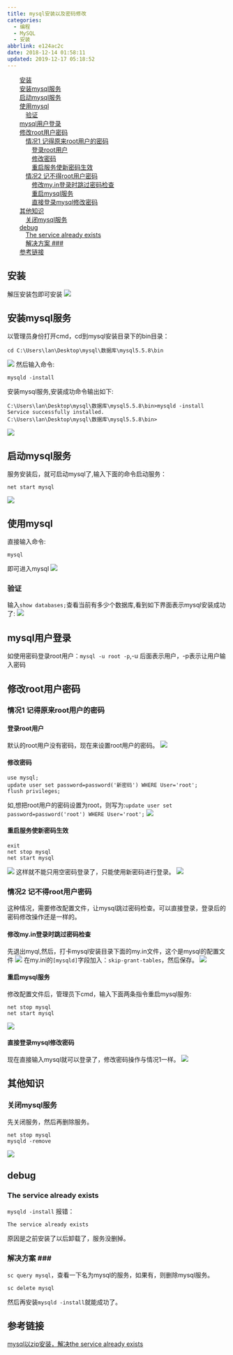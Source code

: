 ```yaml
---
title: mysql安装以及密码修改
categories:
  - 编程
  - MySQL
  - 安装
abbrlink: e124ac2c
date: 2018-12-14 01:58:11
updated: 2019-12-17 05:18:52
---
```

<div id='my_toc'><a href="/blog/e124ac2c/#安装" class="header_2">安装</a>&nbsp;<br><a href="/blog/e124ac2c/#安装mysql服务" class="header_2">安装mysql服务</a>&nbsp;<br><a href="/blog/e124ac2c/#启动mysql服务" class="header_2">启动mysql服务</a>&nbsp;<br><a href="/blog/e124ac2c/#使用mysql" class="header_2">使用mysql</a>&nbsp;<br><a href="/blog/e124ac2c/#验证" class="header_3">验证</a>&nbsp;<br><a href="/blog/e124ac2c/#mysql用户登录" class="header_2">mysql用户登录</a>&nbsp;<br><a href="/blog/e124ac2c/#修改root用户密码" class="header_2">修改root用户密码</a>&nbsp;<br><a href="/blog/e124ac2c/#情况1-记得原来root用户的密码" class="header_3">情况1 记得原来root用户的密码</a>&nbsp;<br><a href="/blog/e124ac2c/#登录root用户" class="header_4">登录root用户</a>&nbsp;<br><a href="/blog/e124ac2c/#修改密码" class="header_4">修改密码</a>&nbsp;<br><a href="/blog/e124ac2c/#重启服务使新密码生效" class="header_4">重启服务使新密码生效</a>&nbsp;<br><a href="/blog/e124ac2c/#情况2-记不得root用户密码" class="header_3">情况2 记不得root用户密码</a>&nbsp;<br><a href="/blog/e124ac2c/#修改my-in登录时跳过密码检查" class="header_4">修改my.in登录时跳过密码检查</a>&nbsp;<br><a href="/blog/e124ac2c/#重启mysql服务" class="header_4">重启mysql服务</a>&nbsp;<br><a href="/blog/e124ac2c/#直接登录mysql修改密码" class="header_4">直接登录mysql修改密码</a>&nbsp;<br><a href="/blog/e124ac2c/#其他知识" class="header_2">其他知识</a>&nbsp;<br><a href="/blog/e124ac2c/#关闭mysql服务" class="header_3">关闭mysql服务</a>&nbsp;<br><a href="/blog/e124ac2c/#debug" class="header_2">debug</a>&nbsp;<br><a href="/blog/e124ac2c/#The-service-already-exists" class="header_3">The service already exists</a>&nbsp;<br><a href="/blog/e124ac2c/#解决方案-###​" class="header_3">解决方案 ###​</a>&nbsp;<br><a href="/blog/e124ac2c/#参考链接" class="header_2">参考链接</a>&nbsp;<br></div>
<style>.header_1{margin-left: 1em;}.header_2{margin-left: 2em;}.header_3{margin-left: 3em;}.header_4{margin-left: 4em;}.header_5{margin-left: 5em;}.header_6{margin-left: 6em;}</style>
<!--more-->
<script>if (navigator.platform.search('arm')==-1){document.getElementById('my_toc').style.display = 'none';}var e,p = document.getElementsByTagName('p');while (p.length>0) {e = p[0];e.parentElement.removeChild(e);}</script>

<!--end-->
## 安装 ##
解压安装包即可安装
![](https://image-1257720033.cos.ap-shanghai.myqcloud.com/blog/mysql/install/install.png)
## 安装mysql服务 ##
以管理员身份打开cmd，cd到mysql安装目录下的bin目录：
```
cd C:\Users\lan\Desktop\mysql\数据库\mysql5.5.8\bin
```
![](https://image-1257720033.cos.ap-shanghai.myqcloud.com/blog/mysql/install/binMulu.png)
然后输入命令:
```
mysqld -install
```
安装mysql服务,安装成功命令输出如下:
```
C:\Users\lan\Desktop\mysql\数据库\mysql5.5.8\bin>mysqld -install
Service successfully installed.
C:\Users\lan\Desktop\mysql\数据库\mysql5.5.8\bin>
```
![](https://image-1257720033.cos.ap-shanghai.myqcloud.com/blog/mysql/install/anzhuangfuwu.png)
## 启动mysql服务 ##
服务安装后，就可启动mysql了,输入下面的命令启动服务：
```
net start mysql
```
![](https://image-1257720033.cos.ap-shanghai.myqcloud.com/blog/mysql/install/start.png)
## 使用mysql ##
直接输入命令:
```
mysql
```
即可进入mysql
![](https://image-1257720033.cos.ap-shanghai.myqcloud.com/blog/mysql/install/into.png)
### 验证 ###
输入`show databases;`查看当前有多少个数据库,看到如下界面表示mysql安装成功了:
![](https://image-1257720033.cos.ap-shanghai.myqcloud.com/blog/mysql/install/showDatabases.png)
## mysql用户登录 ##
如使用密码登录root用户：`mysql -u root -p`,-u 后面表示用户，-p表示让用户输入密码
## 修改root用户密码 ##
### 情况1 记得原来root用户的密码 ###
#### 登录root用户 ####
默认的root用户没有密码，现在来设置root用户的密码。
![](https://image-1257720033.cos.ap-shanghai.myqcloud.com/blog/mysql/install/rootnopassword.png)
#### 修改密码 ####
```
use mysql;
update user set password=password('新密码') WHERE User='root';
flush privileges;
```
如,想把root用户的密码设置为root，则写为:`update user set password=password('root') WHERE User='root';`
![](https://image-1257720033.cos.ap-shanghai.myqcloud.com/blog/mysql/changpassword/updatePassBypassword.png)
#### 重启服务使新密码生效 ####
```
exit
net stop mysql
net start mysql
```
![](https://image-1257720033.cos.ap-shanghai.myqcloud.com/blog/mysql/changpassword/restart.png)
这样就不能只用空密码登录了，只能使用新密码进行登录。
![](https://image-1257720033.cos.ap-shanghai.myqcloud.com/blog/mysql/changpassword/restart_login.png)

### 情况2 记不得root用户密码 ###
这种情况，需要修改配置文件，让mysql跳过密码检查。可以直接登录，登录后的密码修改操作还是一样的。
#### 修改my.in登录时跳过密码检查 ####
先退出myql,然后，打卡mysql安装目录下面的my.in文件，这个是mysql的配置文件
![](https://image-1257720033.cos.ap-shanghai.myqcloud.com/blog/mysql/install/my_in.png)
在my.ini的`[mysqld]`字段加入：`skip-grant-tables`，然后保存。
![](https://image-1257720033.cos.ap-shanghai.myqcloud.com/blog/mysql/changpassword/add_in_my_in.png)
#### 重启mysql服务 ####
修改配置文件后，管理员下cmd，输入下面两条指令重启mysql服务:
```
net stop mysql
net start mysql
```
![](https://image-1257720033.cos.ap-shanghai.myqcloud.com/blog/mysql/changpassword/restart.png)
#### 直接登录mysql修改密码 ####
现在直接输入mysql就可以登录了，修改密码操作与情况1一样。
![](https://image-1257720033.cos.ap-shanghai.myqcloud.com/blog/mysql/changpassword/nopasswordIn.png)
## 其他知识 ##
### 关闭mysql服务 ###
先关闭服务，然后再删除服务。
```
net stop mysql
mysqld -remove
```
![](https://image-1257720033.cos.ap-shanghai.myqcloud.com/blog/mysql/remove/remove.png)
## debug ##
### The service already exists ###
`mysqld -install` 报错：
```
​The service already exists
```
原因是之前安装了以后卸载了，服务没删掉。
### 解决方案 ###​
`sc query mysql`，查看一下名为mysql的服务，如果有，则删除mysql服务。
```
sc delete mysql
```
然后再安装`mysqld -install`就能成功了。
## 参考链接 ##
[mysql以zip安装，解决the service already exists](https://www.cnblogs.com/dichters/p/5929209.html)
